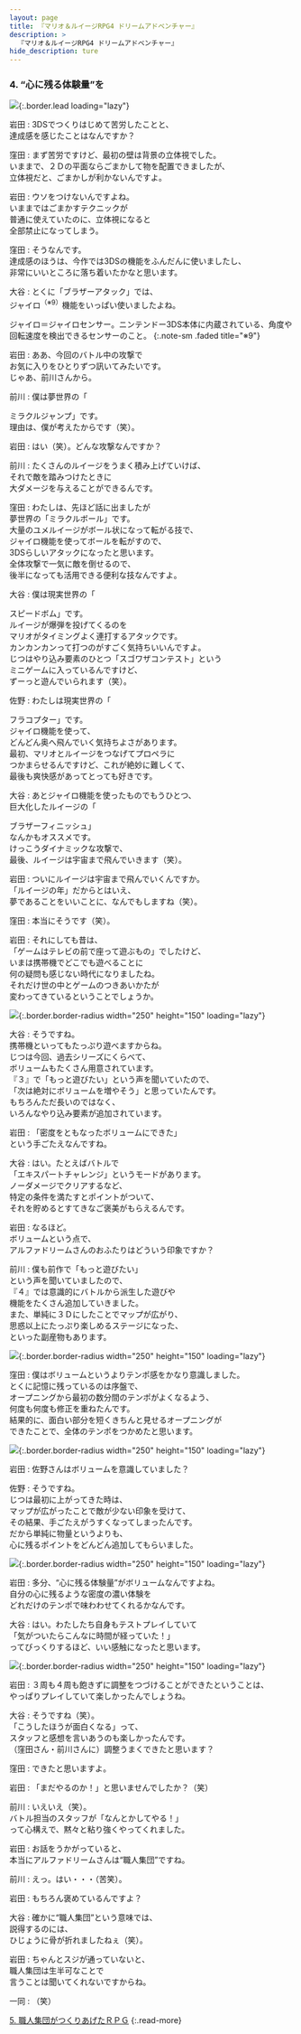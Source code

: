 ```yaml
---
layout: page
title: 『マリオ＆ルイージRPG4 ドリームアドベンチャー』
description: >
  『マリオ＆ルイージRPG4 ドリームアドベンチャー』
hide_description: ture
---
```


### 4. “心に残る体験量”を

![](/interviews/jp/3ds/aymj/vol1/img/mainvisual4.jpg){:.border.lead loading="lazy"}

岩田
: 3DSでつくりはじめて苦労したことと、<br>達成感を感じたことはなんですか？ 

窪田
: まず苦労ですけど、最初の壁は背景の立体視でした。<br>いままで、２Ｄの平面ならごまかして物を配置できましたが、<br>立体視だと、ごまかしが利かないんですよ。

岩田
: ウソをつけないんですよね。<br>いままではごまかすテクニックが<br>普通に使えていたのに、立体視になると<br>全部禁止になってしまう。

窪田
: そうなんです。<br>達成感のほうは、今作では3DSの機能をふんだんに使いましたし、<br>非常にいいところに落ち着いたかなと思います。

大谷
: とくに「ブラザーアタック」では、<br>ジャイロ<sup>（※9）</sup>機能をいっぱい使いましたよね。


ジャイロ＝ジャイロセンサー。ニンテンドー3DS本体に内蔵されている、角度や回転速度を検出できるセンサーのこと。
{:.note-sm .faded title="※9"}

岩田
: ああ、今回のバトル中の攻撃で<br>お気に入りをひとりずつ訊いてみたいです。<br>じゃあ、前川さんから。

前川
: 僕は夢世界の「



ミラクルジャンプ」です。<br>理由は、僕が考えたからです（笑）。

岩田
: はい（笑）。どんな攻撃なんですか？

前川
: たくさんのルイージをうまく積み上げていけば、<br>それで敵を踏みつけたときに<br>大ダメージを与えることができるんです。

窪田
: わたしは、先ほど話に出ましたが<br>夢世界の「ミラクルボール」です。<br>大量のユメルイージがボール状になって転がる技で、<br>ジャイロ機能を使ってボールを転がすので、<br>3DSらしいアタックになったと思います。<br>全体攻撃で一気に敵を倒せるので、<br>後半になっても活用できる便利な技なんですよ。

大谷
: 僕は現実世界の「



スピードボム」です。<br>ルイージが爆弾を投げてくるのを<br>マリオがタイミングよく連打するアタックです。<br>カンカンカンって打つのがすごく気持ちいいんですよ。<br>じつはやり込み要素のひとつ「スゴワザコンテスト」という<br>ミニゲームに入っているんですけど、<br>ずーっと遊んでいられます（笑）。

佐野
: わたしは現実世界の「



フラコプター」です。<br>ジャイロ機能を使って、<br>どんどん奥へ飛んでいく気持ちよさがあります。<br>最初、マリオとルイージをつなげてプロペラに<br>つかまらせるんですけど、これが絶妙に難しくて、<br>最後も爽快感があってとっても好きです。

大谷
: あとジャイロ機能を使ったものでもうひとつ、<br>巨大化したルイージの「



ブラザーフィニッシュ」<br>なんかもオススメです。<br>けっこうダイナミックな攻撃で、<br>最後、ルイージは宇宙まで飛んでいきます（笑）。

岩田
: ついにルイージは宇宙まで飛んでいくんですか。<br>「ルイージの年」だからとはいえ、<br>夢であることをいいことに、なんでもしますね（笑）。

窪田
: 本当にそうです（笑）。

岩田
: それにしても昔は、<br>「ゲームはテレビの前で座って遊ぶもの」でしたけど、<br>いまは携帯機でどこでも遊べることに<br>何の疑問も感じない時代になりましたね。<br>それだけ世の中とゲームのつきあいかたが<br>変わってきているということでしょうか。

![](/interviews/jp/3ds/aymj/vol1/img/photo13.jpg){:.border.border-radius width="250" height="150"  loading="lazy"}

大谷
: そうですね。<br>携帯機といってもたっぷり遊べますからね。<br>じつは今回、過去シリーズにくらべて、<br>ボリュームもたくさん用意されています。<br>『３』で「もっと遊びたい」という声を聞いていたので、<br>「次は絶対にボリュームを増やそう」と思っていたんです。<br>もちろんただ長いのではなく、<br>いろんなやり込み要素が追加されています。

岩田
: 「密度をともなったボリュームにできた」<br>という手ごたえなんですね。

大谷
: はい。たとえばバトルで<br>「エキスパートチャレンジ」というモードがあります。<br>ノーダメージでクリアするなど、<br>特定の条件を満たすとポイントがついて、<br>それを貯めるとすてきなご褒美がもらえるんです。

岩田
: なるほど。<br>ボリュームという点で、<br>アルファドリームさんのおふたりはどういう印象ですか？ 

前川
: 僕も前作で「もっと遊びたい」<br>という声を聞いていましたので、<br>『４』では意識的にバトルから派生した遊びや<br>機能をたくさん追加していきました。<br>また、単純に３Ｄにしたことでマップが広がり、<br>思惑以上にたっぷり楽しめるステージになった、<br>といった副産物もあります。

![](/interviews/jp/3ds/aymj/vol1/img/photo14.jpg){:.border.border-radius width="250" height="150"  loading="lazy"}

窪田
: 僕はボリュームというよりテンポ感をかなり意識しました。<br>とくに記憶に残っているのは序盤で、<br>オープニングから最初の数分間のテンポがよくなるよう、<br>何度も何度も修正を重ねたんです。<br>結果的に、面白い部分を短くきちんと見せるオープニングが<br>できたことで、全体のテンポをつかめたと思います。

![](/interviews/jp/3ds/aymj/vol1/img/photo15.jpg){:.border.border-radius width="250" height="150"  loading="lazy"}

岩田
: 佐野さんはボリュームを意識していました？

佐野
: そうですね。<br>じつは最初に上がってきた時は、<br>マップが広がったことで敵が少ない印象を受けて、<br>その結果、手ごたえがうすくなってしまったんです。<br>だから単純に物量というよりも、<br>心に残るポイントをどんどん追加してもらいました。

![](/interviews/jp/3ds/aymj/vol1/img/photo16.jpg){:.border.border-radius width="250" height="150"  loading="lazy"}

岩田
: 多分、“心に残る体験量”がボリュームなんですよね。<br>自分の心に残るような密度の濃い体験を<br>どれだけのテンポで味わわせてくれるかなんです。

大谷
: はい。わたしたち自身もテストプレイしていて<br>「気がついたらこんなに時間が経っていた！」<br>ってびっくりするほど、いい感触になったと思います。

![](/interviews/jp/3ds/aymj/vol1/img/photo17.jpg){:.border.border-radius width="250" height="150"  loading="lazy"}

岩田
: ３周も４周も飽きずに調整をつづけることができたということは、<br>やっぱりプレイしていて楽しかったんでしょうね。

大谷
: そうですね（笑）。<br>「こうしたほうが面白くなる」って、<br>スタッフと感想を言いあうのも楽しかったんです。<br>（窪田さん・前川さんに）調整うまくできたと思います？

窪田
: できたと思いますよ。

岩田
: 「まだやるのか！」と思いませんでしたか？（笑）

前川
: いえいえ（笑）。<br>バトル担当のスタッフが「なんとかしてやる！」<br>って心構えで、黙々と粘り強くやってくれました。

岩田
: お話をうかがっていると、<br>本当にアルファドリームさんは“職人集団”ですね。

前川
: えっ。はい・・・（苦笑）。

岩田
: もちろん褒めているんですよ？ 

大谷
: 確かに“職人集団”という意味では、<br>説得するのには、<br>ひじょうに骨が折れましたねぇ（笑）。

岩田
: ちゃんとスジが通っていないと、<br>職人集団は生半可なことで<br>言うことは聞いてくれないですからね。

一同
: （笑）



[5. 職人集団がつくりあげたＲＰＧ](5.md)
{:.read-more}
